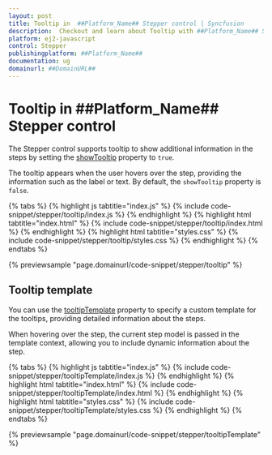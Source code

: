 ```yaml
---
layout: post
title: Tooltip in  ##Platform_Name## Stepper control | Syncfusion
description:  Checkout and learn about Tooltip with ##Platform_Name## Stepper control of Syncfusion Essential JS 2 and more.
platform: ej2-javascript
control: Stepper
publishingplatform: ##Platform_Name##
documentation: ug
domainurl: ##DomainURL##
---
```


# Tooltip in ##Platform_Name## Stepper control

The Stepper control supports tooltip to show additional information in the steps by setting the [showTooltip](https://ej2.syncfusion.com/javascript/documentation/api/stepper/#showtooltip) property to `true`. 

The tooltip appears when the user hovers over the step, providing the information such as the label or text. By default, the `showTooltip` property is `false`.

{% tabs %}
{% highlight js tabtitle="index.js" %}
{% include code-snippet/stepper/tooltip/index.js %}
{% endhighlight %}
{% highlight html tabtitle="index.html" %}
{% include code-snippet/stepper/tooltip/index.html %}
{% endhighlight %}
{% highlight html tabtitle="styles.css" %}
{% include code-snippet/stepper/tooltip/styles.css %}
{% endhighlight %}
{% endtabs %}

{% previewsample "page.domainurl/code-snippet/stepper/tooltip" %}

## Tooltip template

You can use the [tooltipTemplate](https://ej2.syncfusion.com/javascript/documentation/api/stepper#tooltiptemplate) property to specify a custom template for the tooltips, providing detailed information about the steps.

When hovering over the step, the current step model is passed in the template context, allowing you to include dynamic information about the step.

{% tabs %}
{% highlight js tabtitle="index.js" %}
{% include code-snippet/stepper/tooltipTemplate/index.js %}
{% endhighlight %}
{% highlight html tabtitle="index.html" %}
{% include code-snippet/stepper/tooltipTemplate/index.html %}
{% endhighlight %}
{% highlight html tabtitle="styles.css" %}
{% include code-snippet/stepper/tooltipTemplate/styles.css %}
{% endhighlight %}
{% endtabs %}

{% previewsample "page.domainurl/code-snippet/stepper/tooltipTemplate" %}